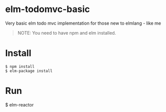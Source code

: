 # elm-todomvc-basic
Very basic elm todo mvc implementation for those new to elmlang - like me

> NOTE: You need to have npm and elm installed.

# Install
```
$ npm install
$ elm-package install
```

# Run
$ elm-reactor
